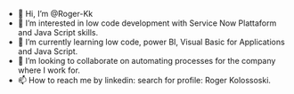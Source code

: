 - 👋 Hi, I’m @Roger-Kk
- 👀 I’m interested in low code development with Service Now Plattaform and Java Script skills.
- 🌱 I’m currently learning low code, power BI, Visual Basic for Applications and Java Script.
- 💞️ I’m looking to collaborate on automating processes for the company where I work for.
- 📫 How to reach me by linkedin: search for profile: Roger Kolossoski.

<!---
Roger-Kk/Roger-Kk is a ✨ special ✨ repository because its `README.md` (this file) appears on your GitHub profile.
You can click the Preview link to take a look at your changes.
--->
